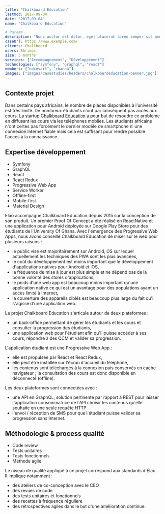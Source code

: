 ```yaml
---
title: "Chalkboard Education"
lastmod: 2017-09-04
date: "2017-09-04"
name: "Chalkboard Education"

# Params
description: "Nunc auctor est dolor, eget placerat lorem semper sit amet. Integer aliquet mi orci, et eleifend urna fermetum. Nullam pelletesque frigilla vulputate."
caseUrl: https://www.exemple.com/
clients: Chalkboard
users: Shrimps
size: 3 months
services: ["Accompagnement", "Développement"]
technologies: ["symfony", "graphql", "react"]
members: ["ndievart", "rhanna"]
images: ["images/casestudies/headers/chalkboardeducation-banner.jpg"]
---
```


## Contexte projet

Dans certains pays africains, le nombre de places disponibles à l'université est très limité.
De nombreux étudiants n'ont par conséquent pas accès aux cours.
La startup <a href="https://chalkboard.education/">Chalkboard Education</a> a pour but de résoudre ce problème en diffusant les cours via les téléphones mobiles.
Les étudiants africains n'ont certes pas forcément le dernier modèle de smartphone ni une connexion Internet fiable mais cela est suffisant pour rendre possible l'accès à la connaissance.

## Expertise développement

* Symfony
* GraphQL
* React
* React Redux
* Progressive Web App
* Service Worker
* Offline-first
* Mobile-first
* Material Design

Elao accompagne Chalkboard Education depuis 2015 sur la conception de son produit.
Un premier Proof Of Concept a été réalisé en ReactNative et une application pour Android déployée sur Google Play Store pour des étudiants de l'University Of Ghana.
Avec l'émergence des Progressive Web Apps, nous avons conseillé Chalkboard Education de miser sur le web pour plusieurs raisons :

* le public visé est majoritairement sur Android, OS sur lequel actuellement les techniques des PWA sont les plus avancées,
* le coût du développement est moins important que le développement d'applications natives pour Android et iOS,
* la fréquence de mise à jour est plus simple et ne dépend pas de la bonne volonté des stores d'applications,
* le poids d'une web app est beaucoup moins important qu'une application native ce qui est un avantage pour des populations ayant un accès limité à Internet,
* la couverture des appareils ciblés est beaucoup plus large du fait qu'il s'agisse d'une application web.

Le projet Chalkboard Education s'articule autour de deux plateformes :
    
* un back-office permettant de gérer les étudiants et les cours et consulter la progression des étudiants,
* une application web pour l'étudiant afin qu'il puisse accéder à ses cours, répondre à des QCM et valider sa progression.
            
L'application étudiant est une Progressive Web App :

* elle est propulsée par React et React Redux,
* elle peut être installée sur l'écran d'accueil du téléphone,
* les contenus sont téléchargés à la connexion puis conservés en cache navigateur ; la consultation des cours est donc disponible en déconnecté (offline).

Les deux plateformes sont connectées avec :

* une API en GraphQL, solution pertinente par rapport à REST pour laisser l'application consommatrice de l'API choisir les contenus qu'elle souhaite en une seule requête HTTP
* l'envoi / réception de SMS pour que l'étudiant puisse valider sa progression sans Internet.

## Méthodologie & process qualité

* Code review
* Tests unitaires
* Tests fonctionnels
* Méthode agile

Le niveau de qualité appliqué à ce projet correspond aux standards d'Élao. Il implique notamment :

* des ateliers de co-conception avec le CEO
* des revues de code
* des tests unitaires et fonctionnels
* des recettes à fréquence régulière
* des rétrospectives agiles dans le but d'une amélioration continue.
